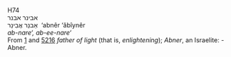 <body>
  <p>H74<br>  אבינר    אבנר  <br> אַבנֵר  אֲבִינֵר  ‎  ‘abnêr  ‘ăbı̂ynêr  <br><i>ab-nare‘,</i> <i>ab-ee-nare‘ </i><br>From <a href="h0001.htm">1</a> and <a href="h5216.htm">5216</a>  <i>father</i> <i>of</i> <i>light</i> (that is, <i>enlightening</i>); <i>Abner</i>, an Israelite: - Abner.<br></p>
 </body>